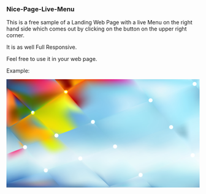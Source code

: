 ### Nice-Page-Live-Menu

This is a free sample of a Landing Web Page with a live Menu on the right hand side which comes out by clicking on the button on the upper right corner.

It is as well Full Responsive.

Feel free to use it in your web page.

Example:

[![](https://github.com/fernangon/Nice-Page-Live-Menu/blob/main/img/bg.jpg)](http://https://github.com/fernangon/Nice-Page-Live-Menu/blob/main/img/bg.jpg)
